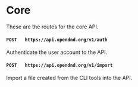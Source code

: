 # Core
These are the routes for the core API.

#### `POST   https://api.opendnd.org/v1/auth`
Authenticate the user account to the API.

#### `POST   https://api.opendnd.org/v1/import`
Import a file created from the CLI tools into the API.